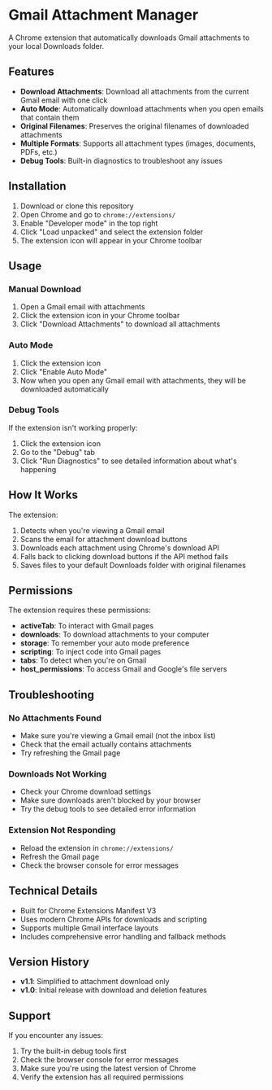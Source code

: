 # Gmail Attachment Manager

A Chrome extension that automatically downloads Gmail attachments to your local Downloads folder.

## Features

- **Download Attachments**: Download all attachments from the current Gmail email with one click
- **Auto Mode**: Automatically download attachments when you open emails that contain them
- **Original Filenames**: Preserves the original filenames of downloaded attachments
- **Multiple Formats**: Supports all attachment types (images, documents, PDFs, etc.)
- **Debug Tools**: Built-in diagnostics to troubleshoot any issues

## Installation

1. Download or clone this repository
2. Open Chrome and go to `chrome://extensions/`
3. Enable "Developer mode" in the top right
4. Click "Load unpacked" and select the extension folder
5. The extension icon will appear in your Chrome toolbar

## Usage

### Manual Download
1. Open a Gmail email with attachments
2. Click the extension icon in your Chrome toolbar
3. Click "Download Attachments" to download all attachments

### Auto Mode
1. Click the extension icon
2. Click "Enable Auto Mode"
3. Now when you open any Gmail email with attachments, they will be downloaded automatically

### Debug Tools
If the extension isn't working properly:
1. Click the extension icon
2. Go to the "Debug" tab
3. Click "Run Diagnostics" to see detailed information about what's happening

## How It Works

The extension:
1. Detects when you're viewing a Gmail email
2. Scans the email for attachment download buttons
3. Downloads each attachment using Chrome's download API
4. Falls back to clicking download buttons if the API method fails
5. Saves files to your default Downloads folder with original filenames

## Permissions

The extension requires these permissions:
- **activeTab**: To interact with Gmail pages
- **downloads**: To download attachments to your computer
- **storage**: To remember your auto mode preference
- **scripting**: To inject code into Gmail pages
- **tabs**: To detect when you're on Gmail
- **host_permissions**: To access Gmail and Google's file servers

## Troubleshooting

### No Attachments Found
- Make sure you're viewing a Gmail email (not the inbox list)
- Check that the email actually contains attachments
- Try refreshing the Gmail page

### Downloads Not Working
- Check your Chrome download settings
- Make sure downloads aren't blocked by your browser
- Try the debug tools to see detailed error information

### Extension Not Responding
- Reload the extension in `chrome://extensions/`
- Refresh the Gmail page
- Check the browser console for error messages

## Technical Details

- Built for Chrome Extensions Manifest V3
- Uses modern Chrome APIs for downloads and scripting
- Supports multiple Gmail interface layouts
- Includes comprehensive error handling and fallback methods

## Version History

- **v1.1**: Simplified to attachment download only
- **v1.0**: Initial release with download and deletion features

## Support

If you encounter any issues:
1. Try the built-in debug tools first
2. Check the browser console for error messages
3. Make sure you're using the latest version of Chrome
4. Verify the extension has all required permissions 